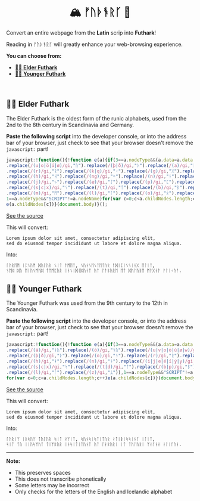 <h1 align="center">
🏔 ᚠᚢᚦᚬᚱᚴ 🌋
</h1>

Convert an entire webpage from the **Latin** scrip into **Futhark**!

Reading in ᚠᚢᚦᚬᚱᚴ will greatly enhance your web-browsing experience.

**You can choose from:**

- [👵🏻 **Elder Futhark**](#-elder-futhark)
- [👧🏻 **Younger Futhark**](#-younger-futhark)

<br/>

## 👵🏻 Elder Futhark

The Elder Futhark is the oldest form of the runic alphabets, used from the 2nd to the 8th century in Scandinavia and Germany.

**Paste the following script** into the developer console, or into the address bar of your browser, just check to see that your browser doesn't remove the `javascript:` part!

```js
javascript:!function(){!function e(a){if(3==a.nodeType&&(a.data=a.data.replace(/(f)/gi,"ᚠ")
.replace(/(u|o|ö|ú|ø)/gi,"ᚢ").replace(/(þ|ð)/gi,"ᚦ").replace(/(a)/gi,"ᚨ")
.replace(/(r)/gi,"ᚱ").replace(/(k|q)/gi,"ᚲ").replace(/(g)/gi,"ᚷ").replace(/(w|v)/gi,"ᚹ")
.replace(/(h)/gi,"ᚺ").replace(/(ng)/gi,"ᛜ").replace(/(n)/gi,"ᚾ").replace(/(i|í|ý|y)/gi,"ᛁ")
.replace(/(j)/gi,"ᛃ").replace(/(æ)/gi,"ᛇ").replace(/(p)/gi,"ᛈ").replace(/(z)/gi,"ᛉ")
.replace(/(s|c|x)/gi,"ᛊ").replace(/(t)/gi,"ᛏ").replace(/(b)/gi,"ᛒ").replace(/(e|é)/gi,"ᛖ")
.replace(/(m)/gi,"ᛗ").replace(/(l)/gi,"ᛚ").replace(/(o)/gi,"ᛟ").replace(/(t|d)/gi,"ᛞ")),
1==a.nodeType&&"SCRIPT"!=a.nodeName)for(var c=0;c<a.childNodes.length;c++)
e(a.childNodes[c])}(document.body)}();
```

[See the source](ElderFuthark.js)

This will convert:

    Lorem ipsum dolor sit amet, consectetur adipiscing elit,
    sed do eiusmod tempor incididunt ut labore et dolore magna aliqua.

Into:

    ᛚᚢᚱᛖᛗ ᛁᛈᛊᚢᛗ ᛞᚢᛚᚢᚱ ᛊᛁᛏ ᚨᛗᛖᛏ, ᛊᚢᚾᛊᛖᛊᛏᛖᛏᚢᚱ ᚨᛞᛁᛈᛁᛊᛊᛁᚾᚷ ᛖᛚᛁᛏ,
    ᛊᛖᛞ ᛞᚢ ᛖᛁᚢᛊᛗᚢᛞ ᛏᛖᛗᛈᚢᚱ ᛁᚾᛊᛁᛞᛁᛞᚢᚾᛏ ᚢᛏ ᛚᚨᛒᚢᚱᛖ ᛖᛏ ᛞᚢᛚᚢᚱᛖ ᛗᚨᚷᚾᚨ ᚨᛚᛁᚲᚢᚨ.

## 👧🏻 Younger Futhark

The Younger Futhark was used from the 9th century to the 12th in Scandinavia.

**Paste the following script** into the developer console, or into the address bar of your browser, just check to see that your browser doesn't remove the `javascript:` part!

```js
javascript:!function(){!function e(a){if(3==a.nodeType&&(a.data=a.data.replace(/(f)/gi,"ᚠ")
.replace(/(á)/gi,"ᛅᚢ").replace(/(ó)/gi,"ᚬᚢ").replace(/(u|v|o|ö|ú|ø|w)/gi,"ᚢ")
.replace(/(þ|ð)/gi,"ᚦ").replace(/(o)/gi,"ᚬ").replace(/(r)/gi,"ᚱ").replace(/(k|g|q)/gi,"ᚴ")
.replace(/(h)/gi,"ᚼ").replace(/(n)/gi,"ᚾ").replace(/(i|j|e|é|í|ý|y)/gi,"ᛁ").replace(/(a|æ)/gi,"ᛅ")
.replace(/(s|c|x)/gi,"ᛋ").replace(/(t|d)/gi,"ᛏ").replace(/(b|p)/gi,"ᛒ").replace(/(m)/gi,"ᛘ")
.replace(/(l)/gi,"ᛚ").replace(/(z)/gi,"ᛦ")),1==a.nodeType&&"SCRIPT"!=a.nodeName)
for(var c=0;c<a.childNodes.length;c++)e(a.childNodes[c])}(document.body)}()
```

[See the source](YoungerFuthark.js)

This will convert:

    Lorem ipsum dolor sit amet, consectetur adipiscing elit,
    sed do eiusmod tempor incididunt ut labore et dolore magna aliqua.

Into:

    ᛚᚢᚱᛁᛘ ᛁᛒᛋᚢᛘ ᛏᚢᛚᚢᚱ ᛋᛁᛏ ᛅᛘᛁᛏ, ᛋᚢᚾᛋᛁᛋᛏᛁᛏᚢᚱ ᛅᛏᛁᛒᛁᛋᛋᛁᚾᚴ ᛁᛚᛁᛏ,
    ᛋᛁᛏ ᛏᚢ ᛁᛁᚢᛋᛘᚢᛏ ᛏᛁᛘᛒᚢᚱ ᛁᚾᛋᛁᛏᛁᛏᚢᚾᛏ ᚢᛏ ᛚᛅᛒᚢᚱᛁ ᛁᛏ ᛏᚢᛚᚢᚱᛁ ᛘᛅᚴᚾᛅ ᛅᛚᛁᚴᚢᛅ.

---

**Note:**

- This preserves spaces
- This does not transcribe phonetically
- Some letters may be incorrect
- Only checks for the letters of the English and Icelandic alphabet
